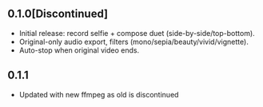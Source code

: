 ## 0.1.0[Discontinued]
- Initial release: record selfie + compose duet (side-by-side/top-bottom).
- Original-only audio export, filters (mono/sepia/beauty/vivid/vignette).
- Auto-stop when original video ends.

## 0.1.1
- Updated with new ffmpeg as old is discontinued